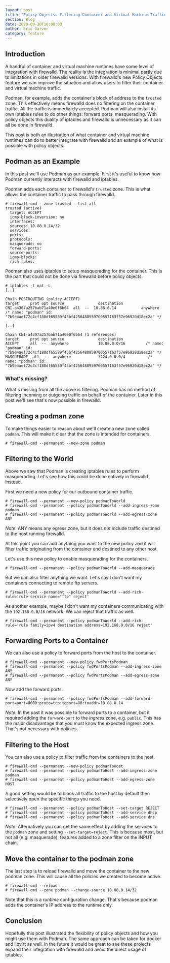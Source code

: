 ```yaml
---
layout: post
title: "Policy Objects: Filtering Container and Virtual Machine Traffic"
section: Blog
date: 2020-09-30T16:00:00
author: Eric Garver
category: feature
---
```


## Introduction
A handful of container and virtual machine runtimes have some level of
integration with firewalld. The reality is the integration is minimal partly
due to limitations in older firewalld versions. With firewalld's new Policy
Objects feature we can improve the situation and allow users to filter their
container and virtual machine traffic.

Podman, for example, adds the container's block of address to the `trusted`
zone. This effectively means firewalld does no filtering on the container
traffic. All the traffic is immediately accepted. Podman will also install its
own iptables rules to do other things: forward ports, masquerading. With
policy objects this duality of iptables and firewalld is unnecessary as it can
all be done in firewalld.

This post is both an illustration of what container and virtual machine
runtimes can do to better integrate with firewalld and an example of what is
possible with policy objects.

## Podman as an Example
In this post we'll use Podman as our example. First it's useful to know how
Podman currently interacts with firewalld and iptables.

Podman adds each container to firewalld's `trusted` zone. This is what allows
the container traffic to pass through firewalld.

```
# firewall-cmd --zone trusted --list-all
trusted (active)
  target: ACCEPT
  icmp-block-inversion: no
  interfaces: 
  sources: 10.88.0.14/32
  services: 
  ports: 
  protocols: 
  masquerade: no
  forward-ports: 
  source-ports: 
  icmp-blocks: 
  rich rules: 
```

Podman also uses iptables to setup masquerading for the container. This is the
part that could not be done via firewalld before policy objects.

```
# iptables -t nat -L
[..]

Chain POSTROUTING (policy ACCEPT)
target     prot opt source               destination         
CNI-a4307a257bab71a40e0f6b64  all  --  10.88.0.14           anywhere             /* name: "podman" id: "7b9e4aef72c4cf188df65589f43bf4256488959700557163f57e96920d18ec2a" */

[..]

Chain CNI-a4307a257bab71a40e0f6b64 (1 references)
target     prot opt source               destination         
ACCEPT     all  --  anywhere             10.88.0.0/16         /* name: "podman" id: "7b9e4aef72c4cf188df65589f43bf4256488959700557163f57e96920d18ec2a" */
MASQUERADE  all  --  anywhere            !224.0.0.0/4          /* name: "podman" id: "7b9e4aef72c4cf188df65589f43bf4256488959700557163f57e96920d18ec2a" */
```

### What's missing?
What's missing from all the above is filtering. Podman has no method of
filtering incoming or outgoing traffic on behalf of the container. Later in
this post we'll see that's now possible in firewalld.

## Creating a podman zone
To make things easier to reason about we'll create a new zone called `podman`.
This will make it clear that the zone is intended for containers.

```
# firewall-cmd --permanent --new-zone podman
```

## Filtering to the World
Above we saw that Podman is creating iptables rules to perform masquerading.
Let's see how this could be done natively in firewalld instead.

First we need a new policy for our outbound container traffic.

```
# firewall-cmd --permanent --new-policy podmanToWorld
# firewall-cmd --permanent --policy podmanToWorld --add-ingress-zone podman
# firewall-cmd --permanent --policy podmanToWorld --add-egress-zone ANY
```

*Note*: ANY means any egress zone, but it does *not* include traffic destined
to the host running firewalld.

At this point you can add anything you want to the new policy and it will
filter traffic originating from the container and destined to any other host.

Let's use this new policy to enable masquerading for the containers.

```
# firewall-cmd --permanent --policy podmanToWorld --add-masquerade
```

But we can also filter anything we want. Let's say I don't want my containers
connecting to remote ftp servers.

```
# firewall-cmd --permanent --policy podmanToWorld --add-rich-rule='rule service name="ftp" reject'
```

As another example, maybe I don't want my containers communicating with the
`192.168.0.0/16` network. We can reject that traffic as well.

```
# firewall-cmd --permanent --policy podmanToWorld --add-rich-rule='rule family=ipv4 destination address=192.168.0.0/16 reject'
```

## Forwarding Ports to a Container
We can also use a policy to forward ports from the host to the container.

```
# firewall-cmd --permanent --new-policy fwdPortsPodman
# firewall-cmd --permanent --policy fwdPortsPodman --add-ingress-zone ANY
# firewall-cmd --permanent --policy fwdPortsPodman --add-egress-zone ANY
```

Now add the forward ports.

```
# firewall-cmd --permanent --policy fwdPortsPodman --add-forward-port=port=8080:proto=tcp:toport=80:toaddr=10.88.0.14
```

*Note*: In the past it was possible to forward ports to a container, but it
required adding the `forward-port` to the *ingress* zone, e.g. `public`. This
has the major disadvantage that you must know the expected ingress zone.
That's not necessary with policies.

## Filtering to the Host
You can also use a policy to filter traffic from the containers to the host.

```
# firewall-cmd --permanent --new-policy podmanToHost
# firewall-cmd --permanent --policy podmanToHost --add-ingress-zone podman
# firewall-cmd --permanent --policy podmanToHost --add-egress-zone HOST
```

A good setting would be to block all traffic to the host by default then
selectively open the specific things you need.

```
# firewall-cmd --permanent --policy podmanToHost --set-target REJECT
# firewall-cmd --permanent --policy podmanToHost --add-service dhcp
# firewall-cmd --permanent --policy podmanToHost --add-service dns
```

*Note*: Alternatively you can get the same effect by adding the services to
the `podman` zone and setting `--set-target=reject`. This is because most, but
not all (e.g. masquerade), features added to a zone filter on the INPUT chain.

## Move the container to the podman zone
The last step is to reload firewalld and move the container to the new podman
zone. This will cause all the policies we created to become active.

```
# firewall-cmd --reload
# firewall-cmd --zone podman --change-source 10.88.0.14/32
```

Note that this is a *runtime* configuration change. That's because podman adds
the container's IP address to the runtime only.

## Conclusion
Hopefully this post illustrated the flexibility of policy objects and how you
might use them with Podman. The same approach can be taken for docker and
libvirt as well. In the future it would be great to see these projects expand
their integration with firewalld and avoid the direct usage of iptables.
